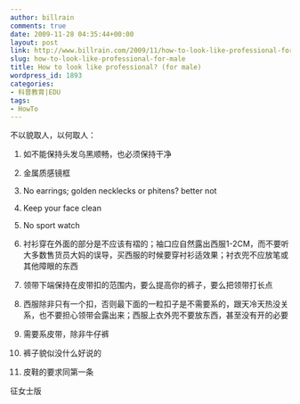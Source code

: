 ```yaml
---
author: billrain
comments: true
date: 2009-11-28 04:35:44+00:00
layout: post
link: http://www.billrain.com/2009/11/how-to-look-like-professional-for-male/
slug: how-to-look-like-professional-for-male
title: How to look like professional? (for male)
wordpress_id: 1893
categories:
- 科普教育|EDU
tags:
- HowTo
---
```


不以貌取人，以何取人：

 

1. 如不能保持头发乌黑顺畅，也必须保持干净

 

2. 金属质感镜框

 

3. No earrings; golden necklecks or phitens? better not

 

4. Keep your face clean

 

5. No sport watch

 

6. 衬衫穿在外面的部分是不应该有褶的；袖口应自然露出西服1-2CM，而不要听大多数售货员大妈的误导，买西服的时候要穿衬衫适效果；衬衣兜不应放笔或其他障眼的东西

 

7. 领带下端保持在皮带扣的范围内，要么提高你的裤子，要么把领带打长点

 

8. 西服除非只有一个扣，否则最下面的一粒扣子是不需要系的，跟天冷天热没关系，也不要担心领带会露出来；西服上衣外兜不要放东西，甚至没有开的必要

 

9. 需要系皮带，除非牛仔裤

 

10. 裤子貌似没什么好说的

 

11. 皮鞋的要求同第一条

 

征女士版
